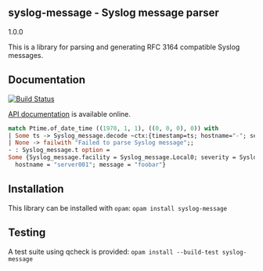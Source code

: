 ## syslog-message - Syslog message parser

1.0.0

This is a library for parsing and generating RFC 3164 compatible Syslog messages.

## Documentation

[![Build Status](https://travis-ci.org/verbosemode/syslog-message.svg?branch=master)](https://travis-ci.org/verbosemode/syslog-message)

[API documentation](https://verbosemode.github.io/syslog-message/doc/) is available online.

```ocaml
match Ptime.of_date_time ((1970, 1, 1), ((0, 0, 0), 0)) with
| Some ts -> Syslog_message.decode ~ctx:{timestamp=ts; hostname="-"; set_hostname=false} "<133>Oct  3 15:51:21 server001: foobar"
| None -> failwith "Failed to parse Syslog message";;
- : Syslog_message.t option =
Some {Syslog_message.facility = Syslog_message.Local0; severity = Syslog_message.Notice; timestamp = <abstr>;
  hostname = "server001"; message = "foobar"}
```

## Installation

This library can be installed with `opam`: `opam install syslog-message`

## Testing

A test suite using qcheck is provided: `opam install --build-test syslog-message`
